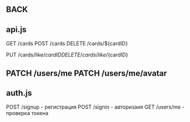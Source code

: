 BACK
-------------------------------------
api.js
-------------------------------------
GET /cards
POST /cards
DELETE /cards/${cardID}

PUT /cards/like/${cardID}
DELETE /cards/like/${cardID}

PATCH /users/me
PATCH /users/me/avatar
-------------------------------------
auth.js
-------------------------------------
POST /signup - регистрация
POST /signin - авторизаия
GET /users/me - проверка токена
